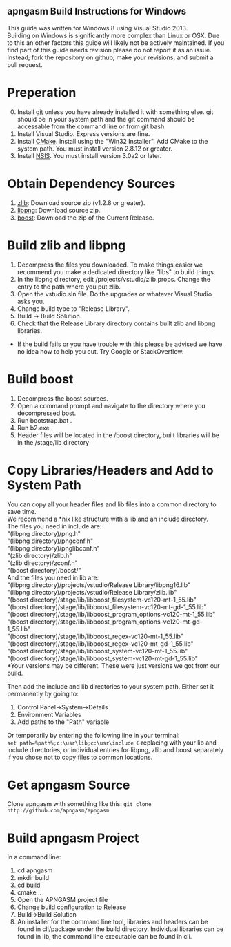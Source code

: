 apngasm Build Instructions for Windows
--------------------------------------
This guide was written for Windows 8 using Visual Studio 2013.  
Building on Windows is significantly more complex than Linux or OSX. Due to this an other factors this guide will likely not be actively maintained. If you find part of this guide needs revision please do not report it as an issue. Instead; fork the repository on github, make your revisions, and submit a pull request.

Preperation
===========
0. Install [git](http://www.git-scm.com) unless you have already installed it with something else. git should be in your system path and the git command should be accessable from the command line or from git bash.
1. Install Visual Studio. Express versions are fine. 
2. Install [CMake](http://www.cmake.org/). Install using the "Win32 Installer". Add CMake to the system path. You must install version 2.8.12 or greater.
3. Install [NSIS](http://nsis.sourceforge.net/). You must install version 3.0a2 or later.

Obtain Dependency Sources
=========================
1. [zlib](http://www.zlib.net): Download source zip (v1.2.8 or greater). 
2. [libpng](http://www.libpng/pub/png/libpng.html): Download source zip.
3. [boost](http://www.boost.org): Download the zip of the Current Release.

Build zlib and libpng
=====================
1. Decompress the files you downloaded. To make things easier we recommend you make a dedicated directory like "libs" to build things.
2. In the libpng directory, edit /projects/vstudio/zlib.props. Change the <ZLibSrcDir> entry to the path where you put zlib.
3. Open the vstudio.sln file. Do the upgrades or whatever Visual Studio asks you.
4. Change build type to "Release Library".
5. Build -> Build Solution.
6. Check that the Release Library directory contains built zlib and libpng libraries.
* If the build fails or you have trouble with this please be advised we have no idea how to help you out. Try Google or StackOverflow.

Build boost
===========
1. Decompress the boost sources.
2. Open a command prompt and navigate to the directory where you decompressed bost.
3. Run bootstrap.bat .
4. Run b2.exe .
5. Header files will be located in the /boost directory, built libraries will be in the /stage/lib directory

Copy Libraries/Headers and Add to System Path
=============================================
You can copy all your header files and lib files into a common directory to save time.  
We recommend a *nix like structure with a lib and an include directory.  
The files you need in include are:  
"(libpng directory)/png.h"  
"(libpng directory)/pngconf.h"  
"(libpng directory)/pnglibconf.h"  
"(zlib directory)/zlib.h"  
"(zlib directory)/zconf.h"  
"(boost directory)/boost/"  
And the files you need in lib are:  
"(libpng directory)/projects/vstudio/Release Library/libpng16.lib"  
"(libpng directory)/projects/vstudio/Release Library/zlib.lib"  
"(boost directory)/stage/lib/libboost_filesystem-vc120-mt-1_55.lib"  
"(boost directory)/stage/lib/libboost_filesystem-vc120-mt-gd-1_55.lib"  
"(boost directory)/stage/lib/libboost_program_options-vc120-mt-1_55.lib"  
"(boost directory)/stage/lib/libboost_program_options-vc120-mt-gd-1_55.lib"  
"(boost directory)/stage/lib/libboost_regex-vc120-mt-1_55.lib"  
"(boost directory)/stage/lib/libboost_regex-vc120-mt-gd-1_55.lib"  
"(boost directory)/stage/lib/libboost_system-vc120-mt-1_55.lib"  
"(boost directory)/stage/lib/libboost_system-vc120-mt-gd-1_55.lib"  
*Your versions may be different. These were just versions we got from our build.  
  
Then add the include and lib directories to your system path. Either set it permanently by going to:  
1. Control Panel->System->Details  
2. Environment Variables  
3. Add paths to the "Path" variable  
  
Or temporarily by entering the following line in your terminal:  
```set path=%path%;c:\usr\lib;c:\usr\include``` <-replacing with your lib and include directories, or individual entries for libpng, zlib and boost separately if you chose not to copy files to common locations.

Get apngasm Source
==================
Clone apngasm with something like this: ```git clone http://github.com/apngasm/apngasm```

Build apngasm Project
=====================
In a command line:  
1. cd apngasm  
2. mkdir build  
3. cd build  
4. cmake ..  
5. Open the APNGASM project file  
6. Change build configuration to Release  
7. Build->Build Solution  
8. An installer for the command line tool, libraries and headers can be found in cli/package under the build directory. Individual libraries can be found in lib, the command line executable can be found in cli.
